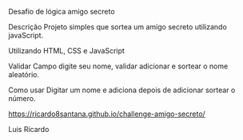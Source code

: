 Desafio de lógica amigo secreto

Descrição
Projeto simples que sortea um amigo secreto utilizando javaScript.

Utilizando 
HTML, CSS e JavaScript

Validar
Campo digite seu nome, validar adicionar e sortear o  nome aleatório.

Como usar
Digitar um nome e adiciona depois de adicionar sortear o número.

https://ricardo8santana.github.io/challenge-amigo-secreto/

Luis Ricardo
